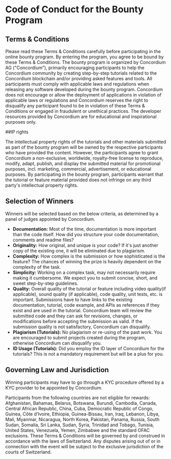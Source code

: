 # Code of Conduct for the Bounty Program

## Terms & Conditions
Please read these Terms & Conditions carefully before participating in the online bounty program. By entering the program, you agree to be bound by these Terms & Conditions.
The bounty program is organized by Concordium AG ("Concordium”), primarily encouraging participants to help the Concordium community by creating step-by-step tutorials related to the Concordium blockchain and/or providing asked features and tools.
All participants must comply with applicable laws and regulations when releasing any software developed during the bounty program. Concordium does not encourage or allow the deployment of applications in violation of applicable laws or regulations and Concordium reserves the right to disqualify any participant found to be in violation of these Terms & Conditions or engaged in fraudulent or unethical practices.
The developer resources provided by Concordium are for educational and inspirational purposes only.

##IP rights

The intellectual property rights of the tutorials and other materials submitted as part of the bounty program will be owned by the respective participants who have provided the content. However, the participants agree to grant Concordium a non-exclusive, worldwide, royalty-free license to reproduce, modify, adapt, publish, and display the submitted material for promotional purposes, incl. marketing, commercial, advertisement, or educational purposes.
By participating in the bounty program, participants warrant that the tutorial or feature material provided does not infringe on any third party's intellectual property rights.
## Selection of Winners
Winners will be selected based on the below criteria, as determined by a panel of judges appointed by Concordium.
- **Documentation:** Most of the time, documentation is more important than the code itself. How did you structure your code documentation, comments and readme files?
- **Originality:** How original, and unique is your code? If it's just another copy of the existing one, it will be eliminated due to plagiarism.
- **Complexity:** How complex is the submission or how sophisticated is the feature? The chances of winning the prize is heavily dependent on the complexity of the task.
- **Simplicity:** Working on a complex task, may not necessarily require making it cumbersome. We expect you to submit concise, short, and sweet step-by-step guidelines.
- **Quality:** Overall quality of the tutorial or feature including video quality(if applicable), sound quality (if applicable), code quality, unit tests, etc. is important. Submissions have to have links to the existing documentation, tutorial, code example, and APIs as references if they exist and are used in the tutorial. Concordium team will review the submitted code and they can ask for revisions, changes, or modifications before accepting the submission as valid. If the submission quality is not satisfactory, Concordium can disqualify. 
- **Plagiarism (Tutorials):** No plagiarism or re-using of the past work. You are encouraged to submit projects created during the program, otherwise Concordium can disqualify you.
- **ID Usage (Tutorials):** Did you employ the ID layer of Concordium for the tutorials? This is not a mandatory requirement but will be a plus for you.

## Governing Law and Jurisdiction
Winning participants may have to go through a KYC procedure offered by a KYC provider to be appointed by Concordium.

Participants from the following countries are not eligible for rewards: Afghanistan, Bahamas, Belarus, Botswana, Burundi, Cambodia, Canada, Central African Republic, China, Cuba, Democratic Republic of Congo, Guinea, Côte d’Ivoire, Ethiopia, Guinea-Bissau, Iran, Iraq, Lebanon, Libya, Mali, Myanmar, Nicaragua, North Korea, Pakistan, Panama, Russia, South Sudan, Somalia, Sri Lanka, Sudan, Syria, Trinidad and Tobago, Tunisia, United States, Venezuela, Yemen, Zimbabwe and the standard OFAC exclusions.
These Terms & Conditions will be governed by and construed in accordance with the laws of Switzerland. Any disputes arising out of or in connection with the event will be subject to the exclusive jurisdiction of the courts of Switzerland.
